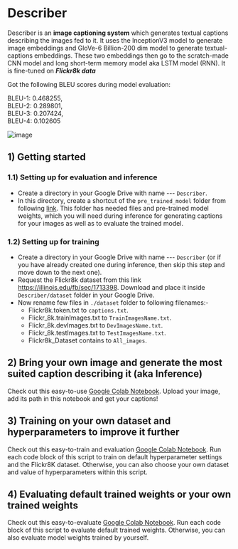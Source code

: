 # Describer

Describer is an **image captioning system** which generates textual captions describing the images fed to it. It uses the InceptionV3 model to generate image embeddings and GloVe-6 Billion-200 dim model to generate textual-captions embeddings. These two embeddings then go to the scratch-made CNN model and long short-term memory model aka LSTM model (RNN). It is fine-tuned on ***Flickr8k data***

Got the following BLEU scores during model evaluation:<br>

BLEU-1: 0.468255,<br>
BLEU-2: 0.289801,<br>
BLEU-3: 0.207424,<br>
BLEU-4: 0.102605

![image](https://user-images.githubusercontent.com/71775151/192083201-035fc4c6-f1eb-42b0-ab68-1bc7942ad90a.png)

## 1) Getting started 

### 1.1) Setting up for evaluation and inference
- Create a directory in your Google Drive with name --- `Describer`.
- In this directory, create a shortcut of the `pre_trained_model` folder from following [link](https://drive.google.com/drive/folders/1Ve9oPapUVvnLTVH2z96ubXPSswyuU3-C?usp=sharing). This folder has needed files and pre-trained model weights, which you will need during inference for generating captions for your images as well as to evaluate the trained model.
  
### 1.2) Setting up for training
- Create a directory in your Google Drive with name --- `Describer` (or if you have already created one during inference, then skip this step and move down to the next one).
- Request the Flickr8k dataset from this link https://illinois.edu/fb/sec/1713398. Download and place it inside `Describer/dataset` folder in your Google Drive. 
- Now rename few files in `./dataset` folder to following filenames:-<br>
  - Flickr8k.token.txt to `captions.txt`. <br> 
  - Flickr_8k.trainImages.txt to `TrainImagesName.txt`. <br>
  - Flickr_8k.devImages.txt to `DevImagesName.txt`. <br>
  - Flickr_8k.testImages.txt to `TestImagesName.txt`. <br>
  - Flickr8k_Dataset contains to `All_images`.
    
## 2) Bring your own image and generate the most suited caption describing it (aka Inference)
Check out this easy-to-use [Google Colab Notebook](https://colab.research.google.com/drive/1HIpLysJeD401qB8bayn7sKXehEQUzl8L?usp=sharing). Upload your image, add its path in this notebook and get your captions!

## 3) Training on your own dataset and hyperparameters to improve it further
Check out this easy-to-train and evaluation [Google Colab Notebook](https://colab.research.google.com/drive/1uE59v-rfCzwTqnG2T7kGYPAdYLEwGiqM?usp=sharing). Run each code block of this script to train on default hyperparameter settings and the Flickr8K dataset. Otherwise, you can also choose your own dataset and value of hyperparameters within this script.

## 4) Evaluating default trained weights or your own trained weights
Check out this easy-to-evaluate [Google Colab Notebook](https://colab.research.google.com/drive/1qm6776oQAgWK-pjFvhw3HB4uBPxUEaNA?usp=sharing). Run each code block of this script to evaluate default trained weights. Otherwise, you can also evaluate model weights trained by yourself.
